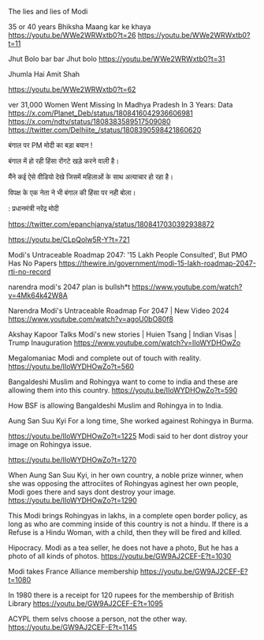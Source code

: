 The lies and lies of Modi

35 or 40 years Bhiksha Maang kar ke khaya
https://youtu.be/WWe2WRWxtb0?t=26
https://youtu.be/WWe2WRWxtb0?t=11

Jhut Bolo bar bar Jhut bolo
https://youtu.be/WWe2WRWxtb0?t=31

Jhumla Hai Amit Shah

https://youtu.be/WWe2WRWxtb0?t=62 



ver 31,000 Women Went Missing In Madhya Pradesh In 3 Years: Data
https://x.com/Planet_Deb/status/1808416042936606981
https://x.com/ndtv/status/1808383589517509080
https://twitter.com/Delhiite_/status/1808390598421860620


बंगाल पर PM मोदी का बड़ा बयान !

बंगाल में हो रही हिंसा रोंगटे खड़े करने वाली है।

मैंने कई ऐसे वीडियो देखे जिसमें महिलाओं के साथ अत्याचार हो रहा है।

विपक्ष के एक नेता ने भी बंगाल की हिंसा पर नही बोला।

: प्रधानमंत्री नरेंद्र मोदी

https://twitter.com/epanchjanya/status/1808417030392938872

https://youtu.be/CLpQolw5R-Y?t=721


Modi's Untraceable Roadmap 2047: '15 Lakh People Consulted', But PMO Has No Papers
https://thewire.in/government/modi-15-lakh-roadmap-2047-rti-no-record

narendra modi's 2047 plan is bullsh*t
https://www.youtube.com/watch?v=4Mk64k42W8A


Narendra Modi's Untraceable Roadmap For 2047 | New Video 2024
https://www.youtube.com/watch?v=agoU0bO80f8




Akshay Kapoor Talks
Modi's new stories | Huien Tsang | Indian Visas | Trump Inauguration 
https://www.youtube.com/watch?v=IIoWYDHOwZo

Megalomaniac Modi and complete out of touch with reality.
https://youtu.be/IIoWYDHOwZo?t=560

Bangaldeshi Muslim and Rohingya want to come to india and these are allowing them into this country.
https://youtu.be/IIoWYDHOwZo?t=590

How BSF is allowing Bangaldeshi Muslim and Rohingya in to India.


Aung San Suu Kyi
For a long time, She worked againest Rohingya in Burma.

https://youtu.be/IIoWYDHOwZo?t=1225 
Modi said to her dont distroy your image on Rohingya issue.

https://youtu.be/IIoWYDHOwZo?t=1270

When Aung San Suu Kyi, in her own country, a noble prize winner, when she was opposing the attrociites of Rohingyas aginest her own people, Modi goes there and says dont destroy your image.
https://youtu.be/IIoWYDHOwZo?t=1290

This Modi brings Rohingyas in lakhs, in a complete open border policy, as long as who are comming inside of this country is not a hindu.
If there is a Refuse is a Hindu Woman, with a child, then they will be fired and killed.


Hipocracy.
Modi as a tea seller, he does not have a photo, 
But he has a photo of all kinds of photos.
https://youtu.be/GW9AJ2CEF-E?t=1030

Modi takes France Alliance membership
https://youtu.be/GW9AJ2CEF-E?t=1080

In 1980 there is a receipt for 120 rupees for the membership of British Library
https://youtu.be/GW9AJ2CEF-E?t=1095 

ACYPL them selvs choose a person, not the other way.
https://youtu.be/GW9AJ2CEF-E?t=1145

